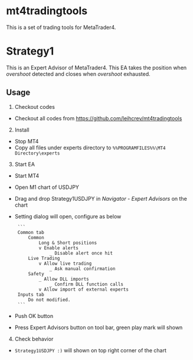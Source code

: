 mt4tradingtools
===============
This is a set of trading tools for MetaTrader4.

# Strategy1
This is an Expert Advisor of MetaTrader4.
This EA takes the position when *overshoot* detected and closes when *overshoot* exhausted.

## Usage
1. Checkout codes
 * Checkout all codes from https://github.com/leihcrev/mt4tradingtools
2. Install
 * Stop MT4
 * Copy all files under experts directory to `%%PROGRAMFILES%%\MT4 Directory\experts`
3. Start EA
 * Start MT4
 * Open M1 chart of USDJPY
 * Drag and drop Strategy1USDJPY in *Navigator - Expert Advisors* on the chart
 * Setting dialog will open, configure as below

        ```
        Common tab
            Common
                Long & Short positions
                v Enable alerts
                    _ Disable alert once hit
            Live Trading
                v Allow live trading
                    _ Ask manual confirmation
            Safety
                _ Allow DLL imports
                    _ Confirm DLL function calls
                v Allow import of external experts
        Inputs tab
            Do not modified.
        ```

 * Push OK button
 * Press Expert Advisors button on tool bar, green play mark will shown
4. Check behavior
 * `Strategy1USDJPY :)` will shown on top right corner of the chart
